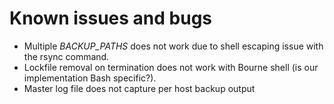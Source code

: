 # Known issues and bugs

* Multiple _BACKUP_PATHS_ does not work due to shell escaping issue with the
rsync command.
* Lockfile removal on termination does not work with Bourne shell (is our
implementation Bash specific?).
* Master log file does not capture per host backup output